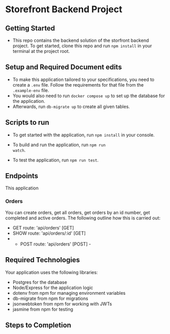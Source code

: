 # Storefront Backend Project

## Getting Started
- This repo contains the backend solution of the storfront backend project. To get started, clone this repo and run `npm install` in your terminal at the project root. 

## Setup and Required Document edits 
- To make this application tailored to your specifications, you need to create a `.env` file. Follow the requirements for that file from the `.example-env` file.
- You would also need to run `docker compose up` to set up the database for the application.
- Afterwards, run `db-migrate up` to create all given tables.

## Scripts to run
- To get started with the application, run <code>npm install</code> in your console.

- To build and run the application, run <code>npm run watch</code>.

- To test the application, run <code>npm run test</code>.

## Endpoints
This application 

### Orders
You can create orders, get all orders, get orders by an id number, get completed and active orders. The following outline how this is carried out:

- GET route: 'api/orders' [GET]
- SHOW route: 'api/orders/:id' [GET]
- - POST route: 'api/orders' [POST] -

## Required Technologies
Your application uses the following libraries:
- Postgres for the database
- Node/Express for the application logic
- dotenv from npm for managing environment variables
- db-migrate from npm for migrations
- jsonwebtoken from npm for working with JWTs
- jasmine from npm for testing

## Steps to Completion